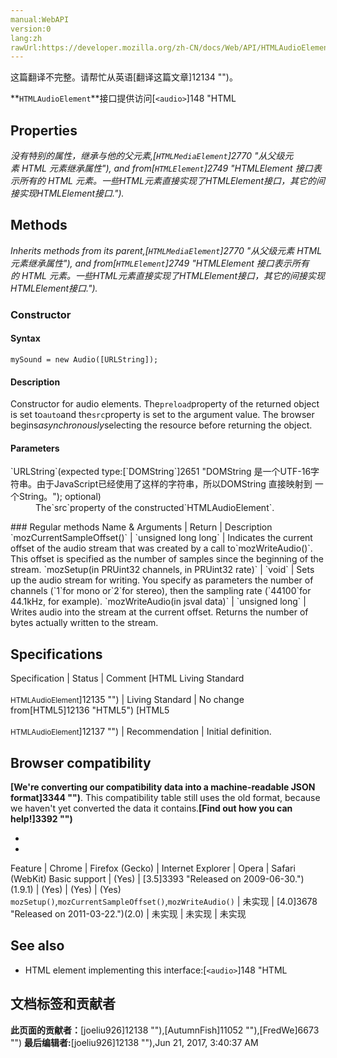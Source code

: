 ```yaml
---
manual:WebAPI
version:0
lang:zh
rawUrl:https://developer.mozilla.org/zh-CN/docs/Web/API/HTMLAudioElement
---
```




这篇翻译不完整。请帮忙从英语[翻译这篇文章]12134 "")。








**`HTMLAudioElement`**接口提供访问[`<audio>`]148 "HTML <audio> 元素用于在文档中表示音频内容。 <audio> 元素可以包含多个音频资源， 这些音频资源可以使用 src 属性或者<source> 元素来进行描述； 浏览器将会选择最合适的一个来使用。对于不支持<audio>元素的浏览器，<audio>元素也可以作为浏览器不识别的内容加入到文档中。")元素的接口, 像方法一操作. 来源于[`HTMLMediaElement`]2770 "从父级元素 HTML 元素继承属性")接口.


## Properties<a name="Properties"></a>


<em>没有特别的属性，继承与他的父元素,[`HTMLMediaElement`]2770 "从父级元素 HTML 元素继承属性"), and from[`HTMLElement`]2749 "HTMLElement 接口表示所有的 HTML 元素。一些HTML元素直接实现了HTMLElement接口，其它的间接实现HTMLElement接口.").</em>


## Methods<a name="Methods"></a>


<em>Inherits methods from its parent,[`HTMLMediaElement`]2770 "从父级元素 HTML 元素继承属性"), and from[`HTMLElement`]2749 "HTMLElement 接口表示所有的 HTML 元素。一些HTML元素直接实现了HTMLElement接口，其它的间接实现HTMLElement接口.").</em>


### Constructor<a name="Constructor"></a>

#### Syntax<a name="Syntax"></a>

```
mySound = new Audio([URLString]);

```

#### Description<a name="Description"></a>


Constructor for audio elements. The`preload`property of the returned object is set to`auto`and the`src`property is set to the argument value. The browser begins<em>asynchronously</em>selecting the resource before returning the object.


#### Parameters<a name="Parameters"></a>
<dl><dt>`URLString`(expected type:[`DOMString`]2651 "DOMString 是一个UTF-16字符串。由于JavaScript已经使用了这样的字符串，所以DOMString 直接映射到 一个String。"); optional)</dt><dd>The`src`property of the constructed`HTMLAudioElement`.</dd></dl>
### Regular methods<a name="Regular_methods"></a>
Name &amp; Arguments | Return | Description 
`mozCurrentSampleOffset()`<i></i> | `unsigned long long` | Indicates the current offset of the audio stream that was created by a call to`mozWriteAudio()`. This offset is specified as the number of samples since the beginning of the stream. 
`mozSetup(in PRUint32 channels, in PRUint32 rate)`<i></i> | `void` | Sets up the audio stream for writing. You specify as parameters the number of channels (`1`for mono or`2`for stereo), then the sampling rate (`44100`for 44.1kHz, for example). 
`mozWriteAudio(in jsval data)`<i></i> | `unsigned long` | Writes audio into the stream at the current offset. Returns the number of bytes actually written to the stream. 


## Specifications<a name="Specifications"></a>
Specification | Status | Comment 
[HTML Living Standard<br></br><small>HTMLAudioElement</small>]12135 "") | Living Standard | No change from[HTML5]12136 "HTML5") 
[HTML5<br></br><small>HTMLAudioElement</small>]12137 "") | Recommendation | Initial definition. 


## Browser compatibility<a name="Browser_compatibility"></a>


**[We&#39;re converting our compatibility data into a machine-readable JSON format]3344 "")**. This compatibility table still uses the old format, because we haven&#39;t yet converted the data it contains.**[Find out how you can help!]3392 "")**


* 
* 
Feature | Chrome | Firefox (Gecko) | Internet Explorer | Opera | Safari (WebKit) 
Basic support | (Yes) | [3.5]3393 "Released on 2009-06-30.")(1.9.1) | (Yes) | (Yes) | (Yes) 
`mozSetup()`,`mozCurrentSampleOffset()`,`mozWriteAudio()`<i></i> | 未实现 | [4.0]3678 "Released on 2011-03-22.")(2.0) | 未实现 | 未实现 | 未实现 




## See also<a name="See_also"></a>

* HTML element implementing this interface:[`<audio>`]148 "HTML <audio> 元素用于在文档中表示音频内容。 <audio> 元素可以包含多个音频资源， 这些音频资源可以使用 src 属性或者<source> 元素来进行描述； 浏览器将会选择最合适的一个来使用。对于不支持<audio>元素的浏览器，<audio>元素也可以作为浏览器不识别的内容加入到文档中。").



## 文档标签和贡献者
**此页面的贡献者：**[joeliu926]12138 ""),[AutumnFish]11052 ""),[FredWe]6673 "")
**最后编辑者:**[joeliu926]12138 ""),<time>Jun 21, 2017, 3:40:37 AM</time>


